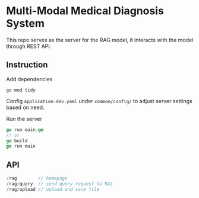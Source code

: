 # Multi-Modal Medical Diagnosis System 

This repo serves as the server for the RAG model, it interacts with 
the model through REST API. 

## Instruction 

Add dependencies
```
go mod tidy
``` 
Config ```application-dev.yaml``` under ```common/config/``` to adjust server settings based on need. 

Run the server 
```go 
go run main.go 
// or 
go build 
go run main 
```

## API 
```go
/rag        // homepage
/rag/query  // send query request to RAG 
/rag/upload // upload and save file 
```
